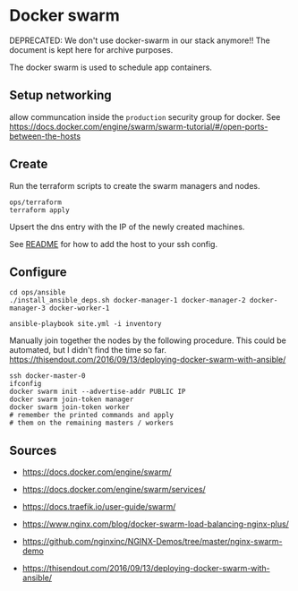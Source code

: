 # Docker swarm

DEPRECATED: We don't use docker-swarm in our stack anymore!! The document is kept here for archive purposes.

The docker swarm is used to schedule app containers.


## Setup networking
allow communcation inside the `production` security group for docker.
See https://docs.docker.com/engine/swarm/swarm-tutorial/#/open-ports-between-the-hosts


## Create
Run the terraform scripts to create the swarm managers and nodes.
```
ops/terraform
terraform apply
```
Upsert the dns entry with the IP of the newly created machines.

See [README](../README.md) for how to add the host to your ssh config.


## Configure
```
cd ops/ansible
./install_ansible_deps.sh docker-manager-1 docker-manager-2 docker-manager-3 docker-worker-1

ansible-playbook site.yml -i inventory
```

Manually join together the nodes by the following procedure. This could be automated, but I didn't find the time so far.
https://thisendout.com/2016/09/13/deploying-docker-swarm-with-ansible/

```
ssh docker-master-0
ifconfig
docker swarm init --advertise-addr PUBLIC IP
docker swarm join-token manager
docker swarm join-token worker
# remember the printed commands and apply
# them on the remaining masters / workers
```

## Sources
- https://docs.docker.com/engine/swarm/
- https://docs.docker.com/engine/swarm/services/
- https://docs.traefik.io/user-guide/swarm/

- https://www.nginx.com/blog/docker-swarm-load-balancing-nginx-plus/
- https://github.com/nginxinc/NGINX-Demos/tree/master/nginx-swarm-demo
- https://thisendout.com/2016/09/13/deploying-docker-swarm-with-ansible/
